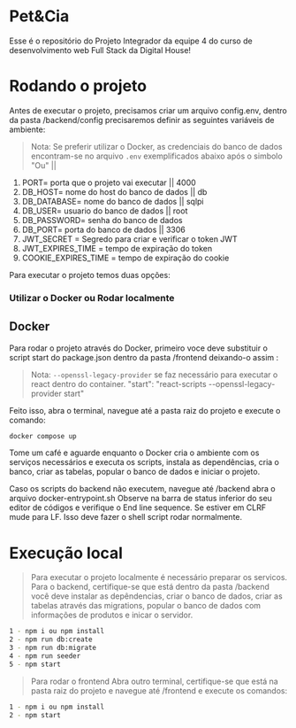 # Pet&Cia

Esse é o repositório do Projeto Integrador da equipe 4 do curso de desenvolvimento web Full Stack da Digital House!

# Rodando o projeto

Antes de executar o projeto, precisamos criar um arquivo config.env, dentro da pasta /backend/config
precisaremos definir as seguintes variáveis de ambiente:

> Nota: Se preferir utilizar o Docker, as credenciais do banco de dados encontram-se no arquivo `.env` exemplificados abaixo após o simbolo "Ou" ||

1. PORT= porta que o projeto vai executar || 4000
2. DB_HOST= nome do host do banco de dados || db
3. DB_DATABASE= nome do banco de dados || sqlpi
4. DB_USER= usuario do banco de dados || root
5. DB_PASSWORD= senha do banco de dados
6. DB_PORT= porta do banco de dados || 3306
7. JWT_SECRET = Segredo para criar e verificar o token JWT
8. JWT_EXPIRES_TIME = tempo de expiração do token
9. COOKIE_EXPIRES_TIME = tempo de expiração do cookie

Para executar o projeto temos duas opções:

### Utilizar o Docker ou Rodar localmente

## Docker

Para rodar o projeto através do Docker, primeiro voce deve substituir o script start do package.json dentro da pasta /frontend
deixando-o assim :

> Nota: `--openssl-legacy-provider` se faz necessário para executar o react dentro do container.
> "start": "react-scripts --openssl-legacy-provider start"

Feito isso, abra o terminal, navegue até a pasta raiz do projeto e execute o comando:

```sh
docker compose up
```

Tome um café e aguarde enquanto o Docker cria o ambiente com os serviços necessários e executa os scripts, instala as dependências, cria o banco, criar as tabelas, popular o banco de dados e iniciar o projeto.

Caso os scripts do backend não executem, navegue até /backend abra o arquivo docker-entrypoint.sh
Observe na barra de status inferior do seu editor de códigos e verifique o End line sequence.
Se estiver em CLRF mude para LF. Isso deve fazer o shell script rodar normalmente.

# Execução local

> Para executar o projeto localmente é necessário preparar os servicos. Para o backend, certifique-se que está dentro da pasta /backend você deve instalar as depêndencias, criar o banco de dados, criar as tabelas através das migrations, popular o banco de dados com informações de produtos e inicar o servidor.

```sh
1 - npm i ou npm install
2 - npm run db:create
3 - npm run db:migrate
4 - npm run seeder
5 - npm start
```

> Para rodar o frontend
> Abra outro terminal, certifique-se que está na pasta raiz do projeto e navegue até /frontend e execute os comandos:

```sh
1 - npm i ou npm install
2 - npm start
```
